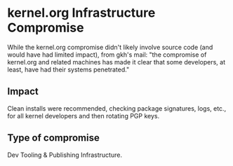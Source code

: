 <!-- cSpell:ignore gkh's -->

# kernel.org Infrastructure Compromise

While the kernel.org compromise didn't likely involve source code (and would
have had limited impact), from gkh's mail: "the compromise of kernel.org and
related machines has made it clear that some developers, at least, have had
their systems penetrated."

## Impact

Clean installs were recommended, checking package signatures, logs, etc., for
all kernel developers and then rotating PGP keys.

## Type of compromise

Dev Tooling & Publishing Infrastructure.
